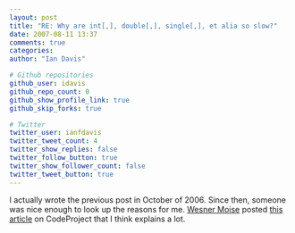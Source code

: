 ```yaml
---
layout: post
title: "RE: Why are int[,], double[,], single[,], et alia so slow?"
date: 2007-08-11 13:37
comments: true
categories: 
author: "Ian Davis"

# Github repositories
github_user: idavis
github_repo_count: 0
github_show_profile_link: true
github_skip_forks: true

# Twitter
twitter_user: ianfdavis
twitter_tweet_count: 4
twitter_show_replies: false
twitter_follow_button: true
twitter_show_follower_count: false
twitter_tweet_button: true
---
```

I actually wrote the previous post in October of 2006. Since then, someone was nice enough to look up the reasons for me. [Wesner Moise](http://wesnerm.blogs.com/net_undocumented/) posted [this article](http://www.codeproject.com/KB/dotnet/arrays.aspx) on CodeProject that I think explains a lot.
